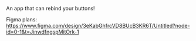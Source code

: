 An app that can rebind your buttons!

Figma plans: https://www.figma.com/design/3eKabGhfrcVD8BUcB3KR6T/Untitled?node-id=0-1&t=JinwdfngspMitOrk-1
